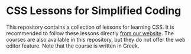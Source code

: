 # CSS Lessons for Simplified Coding

This repository contains a collection of lessons for learning CSS. It is recommended to follow these lessons directly [from our website](https://www.simplifiedcoding.org/lessons/view/css/). The courses are also available in this repository, but they do not offer the web editor feature. Note that the course is written in Greek.
